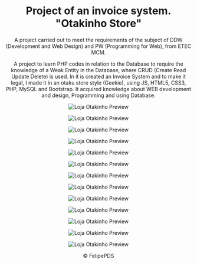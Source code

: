 # <h1 align="center">Project of an invoice system. <strong>"Otakinho Store"</strong></h1>

<p align="center">A project carried out to meet the requirements of the subject of DDW (Development and Web Design) and PW (Programming for Web), from ETEC MCM.</p>
<p align="center">A project to learn PHP codes in relation to the Database to require the knowledge of a Weak Entity in the Database, where CRUD (Create Read Update Delete) is used. In it is created an Invoice System and to make it legal, I made it in an otaku store style (Geekie), using JS, HTML5, CSS3, PHP, MySQL and Bootstrap. It acquired knowledge about WEB development and design, Programming and using Database.</p>

<p align="center"><img src="https://github.com/FelipePDS/Project-of-an-invoice-system-Loja-Otakinho/blob/master/assets/images/git-01.JPG" alt="Loja Otakinho Preview"/></p>
<p align="center"><img src="https://github.com/FelipePDS/Project-of-an-invoice-system-Loja-Otakinho/blob/master/assets/images/git-02.JPG" alt="Loja Otakinho Preview"/></p>
<p align="center"><img src="https://github.com/FelipePDS/Project-of-an-invoice-system-Loja-Otakinho/blob/master/assets/images/git-03.JPG" alt="Loja Otakinho Preview"/></p>
<p align="center"><img src="https://github.com/FelipePDS/Project-of-an-invoice-system-Loja-Otakinho/blob/master/assets/images/git-04.JPG" alt="Loja Otakinho Preview"/></p>
<p align="center"><img src="https://github.com/FelipePDS/Project-of-an-invoice-system-Loja-Otakinho/blob/master/assets/images/git-05.JPG" alt="Loja Otakinho Preview"/></p>
<p align="center"><img src="https://github.com/FelipePDS/Project-of-an-invoice-system-Loja-Otakinho/blob/master/assets/images/git-06.JPG" alt="Loja Otakinho Preview"/></p>
<p align="center"><img src="https://github.com/FelipePDS/Project-of-an-invoice-system-Loja-Otakinho/blob/master/assets/images/git-07.JPG" alt="Loja Otakinho Preview"/></p>
<p align="center"><img src="https://github.com/FelipePDS/Project-of-an-invoice-system-Loja-Otakinho/blob/master/assets/images/git-08.JPG" alt="Loja Otakinho Preview"/></p>
<p align="center"><img src="https://github.com/FelipePDS/Project-of-an-invoice-system-Loja-Otakinho/blob/master/assets/images/git-09.JPG" alt="Loja Otakinho Preview"/></p>
<p align="center"><img src="https://github.com/FelipePDS/Project-of-an-invoice-system-Loja-Otakinho/blob/master/assets/images/git-10.JPG" alt="Loja Otakinho Preview"/></p>
<p align="center"><img src="https://github.com/FelipePDS/Project-of-an-invoice-system-Loja-Otakinho/blob/master/assets/images/git-11.JPG" alt="Loja Otakinho Preview"/></p>
<p align="center"><img src="https://github.com/FelipePDS/Project-of-an-invoice-system-Loja-Otakinho/blob/master/assets/images/git-12.JPG" alt="Loja Otakinho Preview"/></p>
<p align="center"><img src="https://github.com/FelipePDS/Project-of-an-invoice-system-Loja-Otakinho/blob/master/assets/images/git-13.JPG" alt="Loja Otakinho Preview"/></p>

<footer>
  <p align="center">&copy; FelipePDS</p>
</footer>
